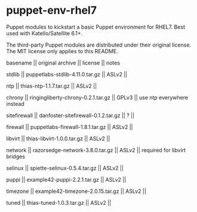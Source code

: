 # puppet-env-rhel7
Puppet modules to kickstart a basic Puppet environment for RHEL7. Best used with Katello/Satellite 6.1+.

The third-party Puppet modules are distributed under their original license.
The MIT license only applies to this README.

basename     || original archive                    || license || notes

stdlib       || puppetlabs-stdlib-4.11.0.tar.gz     || ASLv2   ||

ntp          || thias-ntp-1.1.7.tar.gz              || ASLv2   ||

chrony       || ringingliberty-chrony-0.2.1.tar.gz  || GPLv3   || use ntp everywhere instead

sitefirewall || danfoster-sitefirewall-0.1.2.tar.gz || ?       ||

firewall     || puppetlabs-firewall-1.8.1.tar.gz    || ASLv2   ||

libvirt      || thias-libvirt-1.0.0.tar.gz          || ASLv2   || 

network      || razorsedge-network-3.8.0.tar.gz     || ASLv2   || required for libvirt bridges

selinux      || spiette-selinux-0.5.4.tar.gz        || ASLv2   ||

puppi        || example42-puppi-2.2.1.tar.gz        || ASLv2   ||

timezone     || example42-timezone-2.0.15.tar.gz    || ASLv2   ||

tuned        || thias-tuned-1.0.3.tar.gz            || ASLv2   ||

